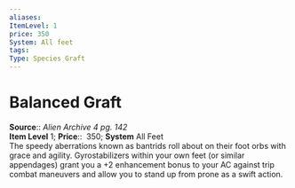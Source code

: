 ```yaml
---
aliases: 
ItemLevel: 1
price: 350
System: All feet 
tags: 
Type: Species Graft
---
```


# Balanced Graft

**Source**:: _Alien Archive 4 pg. 142_  
**Item Level** 1;
**Price**::  350; **System** All Feet  
The speedy aberrations known as bantrids roll about on their foot orbs with grace and agility. Gyrostabilizers within your own feet (or similar appendages) grant you a +2 enhancement bonus to your AC against trip combat maneuvers and allow you to stand up from prone as a swift action.
